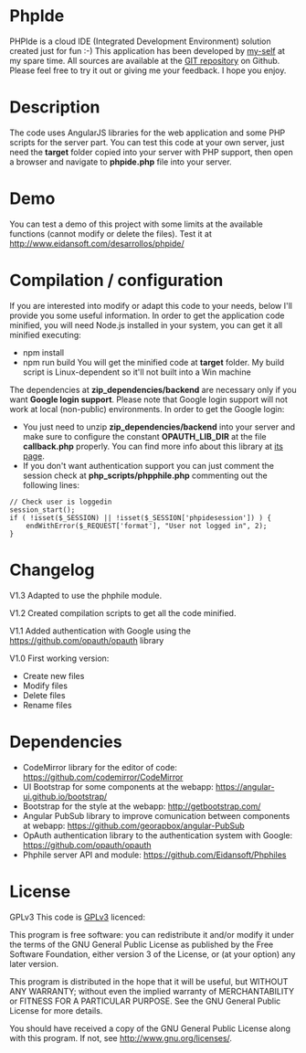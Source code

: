 # PhpIde
PHPIde is a cloud IDE (Integrated Development Environment) solution created just for fun :-)
This application has been developed by [my-self](https://www.linkedin.com/in/alejandro-d%C3%A9cimo-8b91b672) at my spare time. All sources are available at the [GIT repository](https://github.com/Eidansoft/PhpIde) on Github. Please feel free to try it out or giving me your feedback. I hope you enjoy.

# Description
The code uses AngularJS libraries for the web application and some PHP scripts for the server part. You can test this code at your own server, just need the **target** folder copied into your server with PHP support, then open a browser and navigate to **phpide.php** file into your server.

# Demo
You can test a demo of this project with some limits at the available functions (cannot modify or delete the files). Test it at http://www.eidansoft.com/desarrollos/phpide/

# Compilation / configuration
If you are interested into modify or adapt this code to your needs, below I'll provide you some useful information.
In order to get the application code minified, you will need Node.js installed in your system, you can get it all minified executing:
 - npm install
 - npm run build
You will get the minified code at **target** folder. My build script is Linux-dependent so it'll not built into a Win machine

The dependencies at **zip_dependencies/backend** are necessary only if you want **Google login support**. Please note that Google login support will not work at local (non-public) environments. In order to get the Google login:
 - You just need to unzip **zip_dependencies/backend** into your server and make sure to configure the constant **OPAUTH_LIB_DIR** at the file **callback.php** properly. You can find more info about this library at [its page](https://github.com/opauth/opauth).
 - If you don't want authentication support you can just comment the session check at **php_scripts/phpphile.php** commenting out the following lines:
```
// Check user is loggedin
session_start();
if ( !isset($_SESSION) || !isset($_SESSION['phpidesession']) ) {
	endWithError($_REQUEST['format'], "User not logged in", 2);
}
```

# Changelog
V1.3 Adapted to use the phphile module.

V1.2 Created compilation scripts to get all the code minified.

V1.1 Added authentication with Google using the https://github.com/opauth/opauth library

V1.0 First working version:
 - Create new files
 - Modify files
 - Delete files
 - Rename files

# Dependencies
 - CodeMirror library for the editor of code: https://github.com/codemirror/CodeMirror
 - UI Bootstrap for some components at the webapp: https://angular-ui.github.io/bootstrap/
 - Bootstrap for the style at the webapp: http://getbootstrap.com/
 - Angular PubSub library to improve comunication between components at webapp: https://github.com/georapbox/angular-PubSub
 - OpAuth authentication library to the authentication system with Google: https://github.com/opauth/opauth
 - Phphile server API and module: https://github.com/Eidansoft/Phphiles

# License
GPLv3
This code is [GPLv3](http://www.gnu.org/licenses/gpl-3.0.en.html) licenced:

This program is free software: you can redistribute it and/or modify it under the terms of the GNU General Public License as published by the Free Software Foundation, either version 3 of the License, or
(at your option) any later version.

This program is distributed in the hope that it will be useful, but WITHOUT ANY WARRANTY; without even the implied warranty of MERCHANTABILITY or FITNESS FOR A PARTICULAR PURPOSE. See the GNU General Public License for more details.

You should have received a copy of the GNU General Public License along with this program.  If not, see <http://www.gnu.org/licenses/>.
